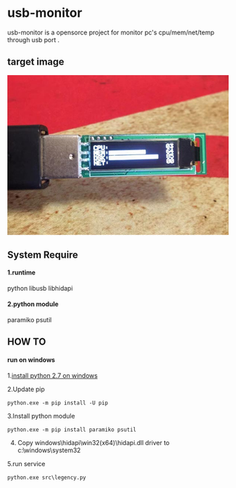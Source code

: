 # usb-monitor
usb-monitor is a opensorce project for monitor pc's cpu/mem/net/temp through usb port . 

## target image
![Image text](https://raw.githubusercontent.com/tonytsangzen/usb-monitor/master/doc/target.jpeg)

## System Require
#### 1.runtime
python libusb libhidapi
#### 2.python module
paramiko psutil

## HOW TO
#### run on windows
1.[install python 2.7 on windows](https://www.python.org/downloads/release/python-2715/)

2.Update pip 
```
python.exe -m pip install -U pip
```

3.Install python module
```
python.exe -m pip install paramiko psutil
```

4. Copy windows\hidapi\win32(x64)\hidapi.dll driver to c:\windows\system32

5.run service 
```
python.exe src\legency.py
```
